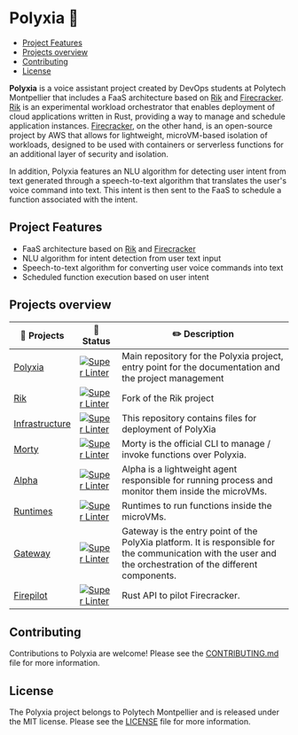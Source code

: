 # Polyxia 🚀

* [Project Features](#project-features)
* [Projects overview](#projects-overview)
* [Contributing](#contributing)
* [License](#license)

**Polyxia** is a voice assistant project created by DevOps students at Polytech Montpellier that includes a FaaS architecture based on [Rik](https://github.com/rik-org/rik) and [Firecracker](https://firecracker-microvm.github.io/). [Rik](https://github.com/rik-org/rik) is an experimental workload orchestrator that enables deployment of cloud applications written in Rust, providing a way to manage and schedule application instances. [Firecracker](https://firecracker-microvm.github.io/), on the other hand, is an open-source project by AWS that allows for lightweight, microVM-based isolation of workloads, designed to be used with containers or serverless functions for an additional layer of security and isolation.

In addition, Polyxia features an NLU algorithm for detecting user intent from text generated through a speech-to-text algorithm that translates the user's voice command into text. This intent is then sent to the FaaS to schedule a function associated with the intent.

## Project Features

- FaaS architecture based on [Rik](https://github.com/rik-org/rik) and [Firecracker](https://firecracker-microvm.github.io/)
- NLU algorithm for intent detection from user text input
- Speech-to-text algorithm for converting user voice commands into text
- Scheduled function execution based on user intent

## Projects overview

|📒 Projects | 🔭 Status| ✏️ Description|
|---|---|---|
|[Polyxia](https://github.com/polyxia-org/polyxia)|[![Super Linter](https://img.shields.io/github/actions/workflow/status/polyxia-org/polyxia/ci.yml?branch=main)](https://github.com/polyxia-org/polyxia/tree/main)|Main repository for the Polyxia project, entry point for the documentation and the project management|
|[Rik](https://github.com/polyxia-org/rik)|[![Super Linter](https://img.shields.io/github/actions/workflow/status/polyxia-org/rik/rust.yml?branch=main)](https://github.com/polyxia-org/rik/tree/main)|Fork of the Rik project|
|[Infrastructure](https://github.com/polyxia-org/infrastructure)|[![Super Linter](https://img.shields.io/github/actions/workflow/status/polyxia-org/infrastructure/ci.yml?branch=main)](https://github.com/polyxia-org/infrastructure/tree/main)|This repository contains files for deployment of PolyXia|
|[Morty](https://github.com/polyxia-org/morty)|[![Super Linter](https://img.shields.io/github/actions/workflow/status/polyxia-org/morty/ci.yml?branch=main)](https://github.com/polyxia-org/morty/tree/main)| Morty is the official CLI to manage / invoke functions over Polyxia.
|[Alpha](https://github.com/polyxia-org/alpha)|[![Super Linter](https://img.shields.io/github/actions/workflow/status/polyxia-org/alpha/ci.yml?branch=main)](https://github.com/polyxia-org/alpha/tree/main)|Alpha is a lightweight agent responsible for running process and monitor them inside the microVMs.|
|[Runtimes](https://github.com/polyxia-org/runtimes)|[![Super Linter](https://img.shields.io/github/actions/workflow/status/polyxia-org/runtimes/ci.yml?branch=main)](https://github.com/polyxia-org/runtimes/tree/main)|Runtimes to run functions inside the microVMs.|
[Gateway](https://github.com/polyxia-org/gateway)|[![Super Linter](https://img.shields.io/github/actions/workflow/status/polyxia-org/gateway/ci.yml?branch=main)](https://github.com/polyxia-org/gateway/tree/main)|Gateway is the entry point of the PolyXia platform. It is responsible for the communication with the user and the orchestration of the different components.|
|[Firepilot](https://github.com/polyxia-org/firepilot)|[![Super Linter](https://img.shields.io/github/actions/workflow/status/polyxia-org/firepilot/ci.yml?branch=main)](https://github.com/polyxia-org/firepilot/tree/main)|Rust API to pilot Firecracker.|



## Contributing

Contributions to Polyxia are welcome! Please see the [CONTRIBUTING.md](https://github.com/polyxia-org/.github/blob/main/.github/CONTRIBUTING.md) file for more information.

## License

The Polyxia project belongs to Polytech Montpellier and is released under the MIT license. Please see the [LICENSE](../LICENSE) file for more information.
